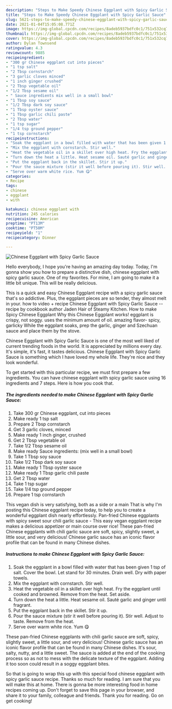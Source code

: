 ```yaml
---
description: "Steps to Make Speedy Chinese Eggplant with Spicy Garlic Sauce"
title: "Steps to Make Speedy Chinese Eggplant with Spicy Garlic Sauce"
slug: 5621-steps-to-make-speedy-chinese-eggplant-with-spicy-garlic-sauce
date: 2021-01-04T15:05:08.771Z
image: https://img-global.cpcdn.com/recipes/8adeb5937bdfc0c1/751x532cq70/chinese-eggplant-with-spicy-garlic-sauce-recipe-main-photo.jpg
thumbnail: https://img-global.cpcdn.com/recipes/8adeb5937bdfc0c1/751x532cq70/chinese-eggplant-with-spicy-garlic-sauce-recipe-main-photo.jpg
cover: https://img-global.cpcdn.com/recipes/8adeb5937bdfc0c1/751x532cq70/chinese-eggplant-with-spicy-garlic-sauce-recipe-main-photo.jpg
author: Dylan Townsend
ratingvalue: 4.3
reviewcount: 9885
recipeingredient:
- "300 gr Chinese eggplant cut into pieces"
- "1 tsp salt"
- "2 Tbsp cornstarch"
- "3 garlic cloves minced"
- "1 inch ginger crushed"
- "2 Tbsp vegetable oil"
- "1/2 Tbsp sesame oil"
- " Sauce ingredients mix well in a small bowl"
- "1 Tbsp soy sauce"
- "1/2 Tbsp dark soy sauce"
- "1 Tbsp oyster sauce"
- "1 Tbsp garlic chili paste"
- "2 Tbsp water"
- "1 tsp sugar"
- "1/4 tsp ground pepper"
- "1 tsp cornstarch"
recipeinstructions:
- "Soak the eggplant in a bowl filled with water that has been given 1 tsp of salt. Cover the bowl. Let stand for 30 minutes. Drain well. Dry with paper towels."
- "Mix the eggplant with cornstarch. Stir well."
- "Heat the vegetable oil in a skillet over high heat. Fry the eggplant until cooked and browned. Remove from the heat. Set aside."
- "Turn down the heat a little. Heat sesame oil. Sauté garlic and ginger until fragrant."
- "Put the eggplant back in the skillet. Stir it up."
- "Pour the sauce mixture (stir it well before pouring it). Stir well. Adjust to taste. Remove from the heat."
- "Serve over warm white rice. Yum 😋"
categories:
- Recipe
tags:
- chinese
- eggplant
- with

katakunci: chinese eggplant with 
nutrition: 245 calories
recipecuisine: American
preptime: "PT13M"
cooktime: "PT50M"
recipeyield: "1"
recipecategory: Dinner

---
```



![Chinese Eggplant with Spicy Garlic Sauce](https://img-global.cpcdn.com/recipes/8adeb5937bdfc0c1/751x532cq70/chinese-eggplant-with-spicy-garlic-sauce-recipe-main-photo.jpg)

Hello everybody, I hope you're having an amazing day today. Today, I'm gonna show you how to prepare a distinctive dish, chinese eggplant with spicy garlic sauce. One of my favorites. For mine, I am going to make it a little bit unique. This will be really delicious.

This is a quick and easy Chinese Eggplant recipe with a spicy garlic sauce that&#39;s so addictive. Plus, the eggplant pieces are so tender, they almost melt in your. how to video + recipe Chinese Eggplant with Spicy Garlic Sauce -- recipe by cookbook author Jaden Hair of Steamy Kitchen. How to make Spicy Chinese Eggplant Why this Chinese Eggplant works! eggplant is crispy, not soggy. uses the minimum amount of oil. amazing flavor- spicy, garlicky While the eggplant soaks, prep the garlic, ginger and Szechuan sauce and place them by the stove.

Chinese Eggplant with Spicy Garlic Sauce is one of the most well liked of current trending foods in the world. It is appreciated by millions every day. It's simple, it's fast, it tastes delicious. Chinese Eggplant with Spicy Garlic Sauce is something which I have loved my whole life. They're nice and they look wonderful.


To get started with this particular recipe, we must first prepare a few ingredients. You can have chinese eggplant with spicy garlic sauce using 16 ingredients and 7 steps. Here is how you cook that.

<!--inarticleads1-->

##### The ingredients needed to make Chinese Eggplant with Spicy Garlic Sauce:

1. Take 300 gr Chinese eggplant, cut into pieces
1. Make ready 1 tsp salt
1. Prepare 2 Tbsp cornstarch
1. Get 3 garlic cloves, minced
1. Make ready 1 inch ginger, crushed
1. Get 2 Tbsp vegetable oil
1. Take 1/2 Tbsp sesame oil
1. Make ready  Sauce ingredients: (mix well in a small bowl)
1. Take 1 Tbsp soy sauce
1. Take 1/2 Tbsp dark soy sauce
1. Make ready 1 Tbsp oyster sauce
1. Make ready 1 Tbsp garlic chili paste
1. Get 2 Tbsp water
1. Take 1 tsp sugar
1. Take 1/4 tsp ground pepper
1. Prepare 1 tsp cornstarch


This vegan dish is very satisfying, both as a side or a main That is why I&#39;m posting this Chinese eggplant recipe today, to help you to create a wonderful eggplant dish nearly effortlessly. Pan-fried Chinese eggplants with spicy sweet sour chili garlic sauce - This easy vegan eggplant recipe makes a delicious appetizer or main course over rice! These pan-fried Chinese eggplants with chili garlic sauce are soft, spicy, slightly sweet, a little sour, and very delicious! Chinese garlic sauce has an iconic flavor profile that can be found in many Chinese dishes. 

<!--inarticleads2-->

##### Instructions to make Chinese Eggplant with Spicy Garlic Sauce:

1. Soak the eggplant in a bowl filled with water that has been given 1 tsp of salt. Cover the bowl. Let stand for 30 minutes. Drain well. Dry with paper towels.
1. Mix the eggplant with cornstarch. Stir well.
1. Heat the vegetable oil in a skillet over high heat. Fry the eggplant until cooked and browned. Remove from the heat. Set aside.
1. Turn down the heat a little. Heat sesame oil. Sauté garlic and ginger until fragrant.
1. Put the eggplant back in the skillet. Stir it up.
1. Pour the sauce mixture (stir it well before pouring it). Stir well. Adjust to taste. Remove from the heat.
1. Serve over warm white rice. Yum 😋


These pan-fried Chinese eggplants with chili garlic sauce are soft, spicy, slightly sweet, a little sour, and very delicious! Chinese garlic sauce has an iconic flavor profile that can be found in many Chinese dishes. It&#39;s sour, salty, nutty, and a little sweet. The sauce is added at the end of the cooking process so as not to mess with the delicate texture of the eggplant. Adding it too soon could result in a soggy eggplant bites. 

So that is going to wrap this up with this special food chinese eggplant with spicy garlic sauce recipe. Thanks so much for reading. I am sure that you will make this at home. There is gonna be more interesting food in home recipes coming up. Don't forget to save this page in your browser, and share it to your family, colleague and friends. Thank you for reading. Go on get cooking!
